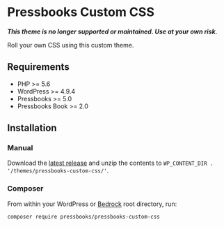 # Pressbooks Custom CSS

_**This theme is no longer supported or maintained. Use at your own risk.**_

Roll your own CSS using this custom theme.

## Requirements

* PHP >= 5.6
* WordPress >= 4.9.4
* Pressbooks >= 5.0
* Pressbooks Book >= 2.0

## Installation

### Manual

Download the [latest release](https://github.com/pressbooks/pressbooks-custom-css/releases/latest/) and unzip the contents to `WP_CONTENT_DIR . '/themes/pressbooks-custom-css/'`.

### Composer

From within your WordPress or [Bedrock](https://roots.io/bedrock/) root directory, run:

```
composer require pressbooks/pressbooks-custom-css
```
